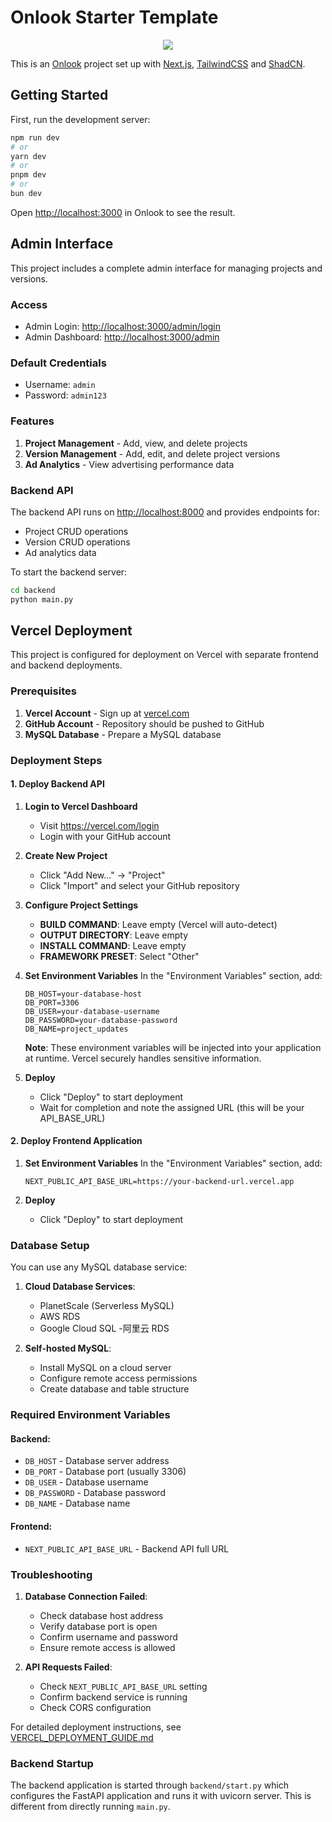 # Onlook Starter Template

<p align="center">
  <img src="app/favicon.ico" />
</p>

This is an [Onlook](https://onlook.com/) project set up with
[Next.js](https://nextjs.org/), [TailwindCSS](https://tailwindcss.com/) and
[ShadCN](https://ui.shadcn.com).

## Getting Started

First, run the development server:

```bash
npm run dev
# or
yarn dev
# or
pnpm dev
# or
bun dev
```

Open [http://localhost:3000](http://localhost:3000) in Onlook to see the result.

## Admin Interface

This project includes a complete admin interface for managing projects and versions.

### Access

- Admin Login: [http://localhost:3000/admin/login](http://localhost:3000/admin/login)
- Admin Dashboard: [http://localhost:3000/admin](http://localhost:3000/admin)

### Default Credentials

- Username: `admin`
- Password: `admin123`

### Features

1. **Project Management** - Add, view, and delete projects
2. **Version Management** - Add, edit, and delete project versions
3. **Ad Analytics** - View advertising performance data

### Backend API

The backend API runs on [http://localhost:8000](http://localhost:8000) and provides endpoints for:
- Project CRUD operations
- Version CRUD operations
- Ad analytics data

To start the backend server:
```bash
cd backend
python main.py
```

## Vercel Deployment

This project is configured for deployment on Vercel with separate frontend and backend deployments.

### Prerequisites

1. **Vercel Account** - Sign up at [vercel.com](https://vercel.com)
2. **GitHub Account** - Repository should be pushed to GitHub
3. **MySQL Database** - Prepare a MySQL database

### Deployment Steps

#### 1. Deploy Backend API

1. **Login to Vercel Dashboard**
   - Visit https://vercel.com/login
   - Login with your GitHub account

2. **Create New Project**
   - Click "Add New..." → "Project"
   - Click "Import" and select your GitHub repository

3. **Configure Project Settings**
   - **BUILD COMMAND**: Leave empty (Vercel will auto-detect)
   - **OUTPUT DIRECTORY**: Leave empty
   - **INSTALL COMMAND**: Leave empty
   - **FRAMEWORK PRESET**: Select "Other"

4. **Set Environment Variables**
   In the "Environment Variables" section, add:
   ```
   DB_HOST=your-database-host
   DB_PORT=3306
   DB_USER=your-database-username
   DB_PASSWORD=your-database-password
   DB_NAME=project_updates
   ```
   
   **Note**: These environment variables will be injected into your application at runtime. Vercel securely handles sensitive information.

5. **Deploy**
   - Click "Deploy" to start deployment
   - Wait for completion and note the assigned URL (this will be your API_BASE_URL)

#### 2. Deploy Frontend Application

1. **Set Environment Variables**
   In the "Environment Variables" section, add:
   ```
   NEXT_PUBLIC_API_BASE_URL=https://your-backend-url.vercel.app
   ```

2. **Deploy**
   - Click "Deploy" to start deployment

### Database Setup

You can use any MySQL database service:

1. **Cloud Database Services**:
   - PlanetScale (Serverless MySQL)
   - AWS RDS
   - Google Cloud SQL
   -阿里云 RDS

2. **Self-hosted MySQL**:
   - Install MySQL on a cloud server
   - Configure remote access permissions
   - Create database and table structure

### Required Environment Variables

#### Backend:
- `DB_HOST` - Database server address
- `DB_PORT` - Database port (usually 3306)
- `DB_USER` - Database username
- `DB_PASSWORD` - Database password
- `DB_NAME` - Database name

#### Frontend:
- `NEXT_PUBLIC_API_BASE_URL` - Backend API full URL

### Troubleshooting

1. **Database Connection Failed**:
   - Check database host address
   - Verify database port is open
   - Confirm username and password
   - Ensure remote access is allowed

2. **API Requests Failed**:
   - Check `NEXT_PUBLIC_API_BASE_URL` setting
   - Confirm backend service is running
   - Check CORS configuration

For detailed deployment instructions, see [VERCEL_DEPLOYMENT_GUIDE.md](VERCEL_DEPLOYMENT_GUIDE.md)

### Backend Startup

The backend application is started through `backend/start.py` which configures the FastAPI application and runs it with uvicorn server. This is different from directly running `main.py`.
